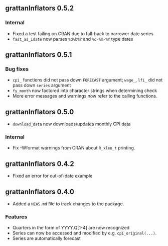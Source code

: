 ## grattanInflators 0.5.2

### Internal

* Fixed a test failing on CRAN due to fall-back to narrower date series
* `fast_as_idate` now parses `%d%b%Y` and `%d-%m-%Y` type dates

## grattanInflators 0.5.1

### Bug fixes
* `cpi_` functions did not pass down `FORECAST` argument; `wage_`, `lfi_` did not
  pass down `series` argument
* `fy_month` now factored into character strings when determining check
* More error messages and warnings now refer to the calling functions.

## grattanInflators 0.5.0

* `download_data` now downloads/updates monthly CPI data

### Internal
* Fix -Wformat warnings from CRAN about `R_xlen_t` printing.

## grattanInflators 0.4.2

* Fixed an error for out-of-date example

## grattanInflators 0.4.0

* Added a `NEWS.md` file to track changes to the package.

### Features

* Quarters in the form of YYYY.Q[1-4] are now recognized
* Series can now be accessed and modified by e.g. `cpi_original(...)`.
* Series are automatically forecast
